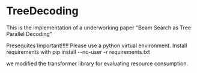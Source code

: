 # TreeDecoding

This is the implementation of a underworking paper "Beam Search as Tree Parallel Decoding"

Presequites
Important!!!!!
Please use a python virtual environment.
Install requirements with
pip install --no-user -r requirements.txt

we modified the transformer library for evaluating resource consumption.
